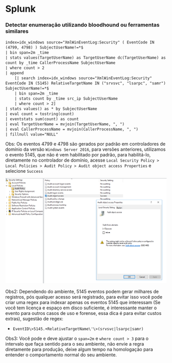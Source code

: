 # Splunk

### Detectar enumeração utilizando bloodhound ou ferramentas similares

```Splunk
index=idx_windows source="XmlWinEventLog:Security" ( EventCode IN (4799, 4798) ) SubjectUserName!=*$ 
| bin span=2m _time 
| stats values(TargetUserName) as TargetUserName dc(TargetUserName) as count by _time CallerProcessName SubjectUserName 
| where count > 2 
| append 
    [| search index=idx_windows source="XmlWinEventLog:Security" EventCode IN (5145) RelativeTargetName IN ("srvsvc", "lsarpc", "samr") SubjectUserName!=*$ 
    | bin span=2m _time 
    | stats count by _time src_ip SubjectUserName 
    | where count > 2] 
| stats values() as * by SubjectUserName 
| eval count = tostring(count) 
| eventstats sum(count) as count 
| eval TargetUserName = mvjoin(TargetUserName, ", ") 
| eval CallerProcessName = mvjoin(CallerProcessName, ", ") 
| fillnull value="NULL"
```

Obs: Os eventos 4799 e 4798 são gerados por padrão em controladores de domínio da versão `Windows Server 2016`, para versões anteriores, utilizamos o evento 5145, que não é vem habilitado por padrão, para habilitá-lo, diretamente no controlador de domínio, acesse `Local Security Policy > Local Policies > Audit Policy > Audit object access Properties` e selecione `Success`

![alt text](https://raw.githubusercontent.com/SecurityEveryDay/Rules/main/AuditObjectAccessSuccess.png)

Obs2: Dependendo do ambiente, 5145 eventos podem gerar milhares de registros, pós qualquer acesso será registrado, para evitar isso você pode criar uma regex para indexar apenas os eventos 5145 que interessam (Se você tem licença e espaço em disco suficiente, é interessante manter o evento para outros casos de uso e forense, essa dica é para evitar custos extras), sugestão de regex:
* `EventID\>5145.+RelativeTargetName\'\>(srvsvc|lsarpc|samr)`

Obs3: Você pode e deve ajustar o `span=2m` e `where count > 3` para o intervalo que faça sentido para o seu ambiente, não envie a regra diretamente para produção, deixe algum tempo na homologação para entender o comportamento normal do seu ambiente.


